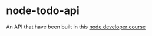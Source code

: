 # node-todo-api

An API that have been built in this [node developer course](https://www.udemy.com/course/the-complete-nodejs-developer-course-2)
